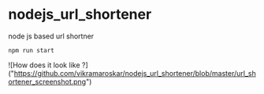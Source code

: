 # nodejs_url_shortener
node js based url shortner


`npm run start`


![How does it look like ?] ("https://github.com/vikramaroskar/nodejs_url_shortener/blob/master/url_shortener_screenshot.png")